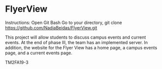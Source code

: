 # FlyerView

Instructions:
Open Git Bash
Go to your directory,
git clone https://github.com/NadiaBeidas/FlyerView.git

This project will allow students to discuss campus events and current events.
At the end of phase III, the team has an implemented server.
In addition, the website for the Flyer View has a home page, a campus events page, and a current events page.


TM2FA19-3
